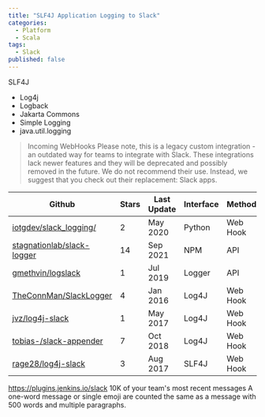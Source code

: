 ```yaml
---
title: "SLF4J Application Logging to Slack"
categories:
  - Platform
  - Scala
tags:
  - Slack
published: false
---
```



SLF4J
- Log4j
- Logback
- Jakarta Commons
- Simple Logging
- java.util.logging

> Incoming WebHooks
> Please note, this is a legacy custom integration - an outdated way for teams to integrate with Slack. These integrations lack newer features and they will be deprecated and possibly removed in the future. We do not recommend their use. Instead, we suggest that you check out their replacement: Slack apps.

|Github|Stars|Last Update|Interface|Method|
|------|-----|-----------|---------|------|
|[iotgdev/slack_logging/](https://github.com/iotgdev/slack_logging)|2|May 2020|Python|Web Hook|
|[stagnationlab/slack-logger](https://github.com/stagnationlab/slack-logger)|14|Sep 2021|NPM|API|
|[gmethvin/logslack](https://github.com/gmethvin/logslack)|1|Jul 2019|Logger|API|
|[TheConnMan/SlackLogger](https://github.com/TheConnMan/SlackLogger)|4|Jan 2016|Log4J|Web Hook|
|[jvz/log4j-slack](https://github.com/jvz/log4j-slack)|1|May 2017|Log4J|Web Hook|
|[tobias-/slack-appender](https://github.com/tobias-/slack-appender)|7|Oct 2018|Log4J|Web Hook|
|[rage28/log4j-slack](https://github.com/rage28/log4j2-slack)|3|Aug 2017|SLF4J|Web Hook|

https://plugins.jenkins.io/slack
10K of your team's most recent messages
A one-word message or single emoji are counted the same as a message with 500 words and multiple paragraphs.
